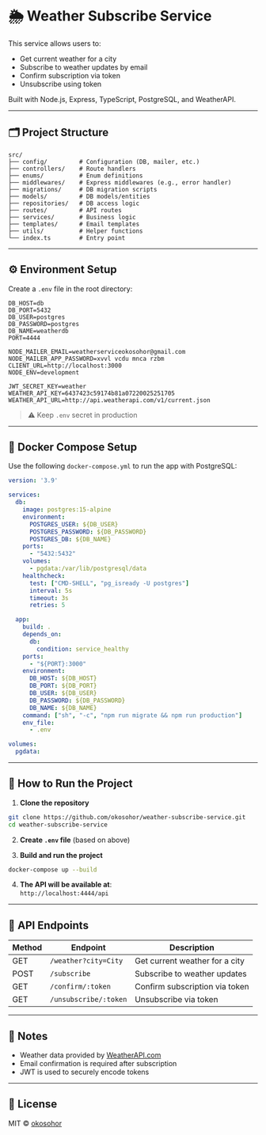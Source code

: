 # 🌦️ Weather Subscribe Service

This service allows users to:
- Get current weather for a city
- Subscribe to weather updates by email
- Confirm subscription via token
- Unsubscribe using token

Built with Node.js, Express, TypeScript, PostgreSQL, and WeatherAPI.

---

## 🗂️ Project Structure

```
src/
├── config/         # Configuration (DB, mailer, etc.)
├── controllers/    # Route handlers
├── enums/          # Enum definitions
├── middlewares/    # Express middlewares (e.g., error handler)
├── migrations/     # DB migration scripts
├── models/         # DB models/entities
├── repositories/   # DB access logic
├── routes/         # API routes
├── services/       # Business logic
├── templates/      # Email templates
├── utils/          # Helper functions
└── index.ts        # Entry point
```

---

## ⚙️ Environment Setup

Create a `.env` file in the root directory:

```
DB_HOST=db
DB_PORT=5432
DB_USER=postgres
DB_PASSWORD=postgres
DB_NAME=weatherdb
PORT=4444

NODE_MAILER_EMAIL=weatherserviceokosohor@gmail.com
NODE_MAILER_APP_PASSWORD=xvvl vcdu mnca rzbm
CLIENT_URL=http://localhost:3000
NODE_ENV=development

JWT_SECRET_KEY=weather
WEATHER_API_KEY=6437423c59174b81a07220025251705
WEATHER_API_URL=http://api.weatherapi.com/v1/current.json
```

> ⚠️ Keep `.env` secret in production

---

## 🐳 Docker Compose Setup

Use the following `docker-compose.yml` to run the app with PostgreSQL:

```yaml
version: '3.9'

services:
  db:
    image: postgres:15-alpine
    environment:
      POSTGRES_USER: ${DB_USER}
      POSTGRES_PASSWORD: ${DB_PASSWORD}
      POSTGRES_DB: ${DB_NAME}
    ports:
      - "5432:5432"
    volumes:
      - pgdata:/var/lib/postgresql/data
    healthcheck:
      test: ["CMD-SHELL", "pg_isready -U postgres"]
      interval: 5s
      timeout: 3s
      retries: 5

  app:
    build: .
    depends_on:
      db:
        condition: service_healthy
    ports:
      - "${PORT}:3000"
    environment:
      DB_HOST: ${DB_HOST}
      DB_PORT: ${DB_PORT}
      DB_USER: ${DB_USER}
      DB_PASSWORD: ${DB_PASSWORD}
      DB_NAME: ${DB_NAME}
    command: ["sh", "-c", "npm run migrate && npm run production"]
    env_file:
      - .env

volumes:
  pgdata:
```

---

## 🚀 How to Run the Project

1. **Clone the repository**

```bash
git clone https://github.com/okosohor/weather-subscribe-service.git
cd weather-subscribe-service
```

2. **Create `.env` file** (based on above)

3. **Build and run the project**

```bash
docker-compose up --build
```

4. **The API will be available at**:  
   `http://localhost:4444/api`

---

## 📮 API Endpoints

| Method | Endpoint                 | Description                          |
|--------|--------------------------|--------------------------------------|
| GET    | `/weather?city=City`     | Get current weather for a city       |
| POST   | `/subscribe`             | Subscribe to weather updates         |
| GET    | `/confirm/:token`        | Confirm subscription via token       |
| GET    | `/unsubscribe/:token`    | Unsubscribe via token                |

---

## 📌 Notes

- Weather data provided by [WeatherAPI.com](https://www.weatherapi.com/)
- Email confirmation is required after subscription
- JWT is used to securely encode tokens

---

## 📄 License

MIT © [okosohor](https://github.com/okosohor)
